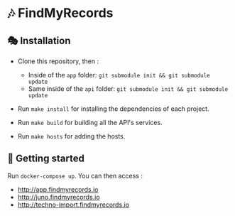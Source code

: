 # 🎶 FindMyRecords

## 🎭 Installation

* Clone this repository, then :
  * Inside of the `app` folder: `git submodule init && git submodule update`
  * Same inside of the `api` folder: `git submodule init && git submodule update`

* Run `make install` for installing the dependencies of each project.

* Run `make build` for building all the API's services.

* Run `make hosts` for adding the hosts.

## 🚀 Getting started

Run `docker-compose up`. You can then access :
  * http://app.findmyrecords.io
  * http://juno.findmyrecords.io
  * http://techno-import.findmyrecords.io